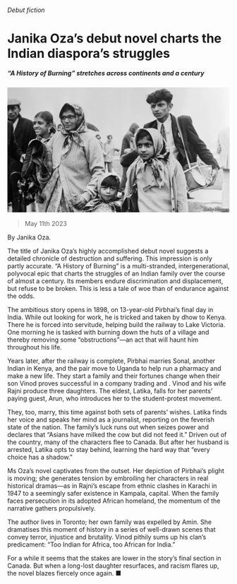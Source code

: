 ###### Debut fiction

# Janika Oza’s debut novel charts the Indian diaspora’s struggles 

##### “A History of Burning” stretches across continents and a century 

![image](images/20230513_CUP003.jpg) 

> May 11th 2023 

 By Janika Oza. 

The title of Janika Oza’s highly accomplished debut novel suggests a detailed chronicle of destruction and suffering. This impression is only partly accurate. “A History of Burning” is a multi-stranded, intergenerational, polyvocal epic that charts the struggles of an Indian family over the course of almost a century. Its members endure discrimination and displacement, but refuse to be broken. This is less a tale of woe than of endurance against the odds.

The ambitious story opens in 1898, on 13-year-old Pirbhai’s final day in India. While out looking for work, he is tricked and taken by dhow to Kenya. There he is forced into servitude, helping build the railway to Lake Victoria. One morning he is tasked with burning down the huts of a village and thereby removing some “obstructions”—an act that will haunt him throughout his life.

Years later, after the railway is complete, Pirbhai marries Sonal, another Indian in Kenya, and the pair move to Uganda to help run a pharmacy and make a new life. They start a family and their fortunes change when their son Vinod proves successful in a company trading  and . Vinod and his wife Rajni produce three daughters. The eldest, Latika, falls for her parents’ paying guest, Arun, who introduces her to the student-protest movement. 

They, too, marry, this time against both sets of parents’ wishes. Latika finds her voice and speaks her mind as a journalist, reporting on the feverish state of the nation. The family’s luck runs out when  seizes power and declares that “Asians have milked the cow but did not feed it.” Driven out of the country, many of the characters flee to Canada. But after her husband is arrested, Latika opts to stay behind, learning the hard way that “every choice has a shadow.”

Ms Oza’s novel captivates from the outset. Her depiction of Pirbhai’s plight is moving; she generates tension by embroiling her characters in real historical dramas—as in Rajni’s escape from ethnic clashes in Karachi in 1947 to a seemingly safer existence in Kampala,  capital. When the family faces persecution in its adopted African homeland, the momentum of the narrative gathers propulsively.

The author lives in Toronto; her own family was expelled by Amin. She dramatises this moment of history in a series of well-drawn scenes that convey terror, injustice and brutality. Vinod pithily sums up his clan’s predicament: “Too Indian for Africa, too African for India.”

For a while it seems that the stakes are lower in the story’s final section in Canada. But when a long-lost daughter resurfaces, and racism flares up, the novel blazes fiercely once again. ■


